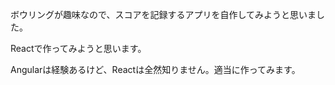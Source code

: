 ボウリングが趣味なので、スコアを記録するアプリを自作してみようと思いました。

Reactで作ってみようと思います。

Angularは経験あるけど、Reactは全然知りません。適当に作ってみます。
